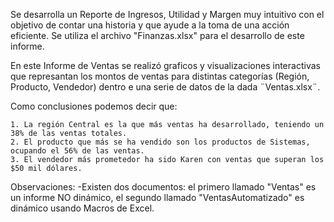 Se desarrolla un Reporte de Ingresos, Utilidad y Margen muy intuitivo con el objetivo de contar una historia y que ayude a la toma de una acción eficiente. Se utiliza el archivo "Finanzas.xlsx" para el desarrollo de este informe.


En este Informe de Ventas se realizó graficos y visualizaciones interactivas que represantan los montos de ventas para distintas categorías (Región, Producto, Vendedor) dentro e una serie de datos de la dada ¨Ventas.xlsx¨.

Como conclusiones podemos decir que:

	1. La región Central es la que más ventas ha desarrollado, teniendo un 38% de las ventas totales.
	2. El producto que más se ha vendido son los productos de Sistemas, ocupando el 56% de las ventas.
	3. El vendedor más prometedor ha sido Karen con ventas que superan los $50 mil dólares. 

Observaciones:
	-Existen dos documentos: el primero llamado "Ventas" es un informe NO dinámico, el segundo llamado "VentasAutomatizado" es
	 dinámico usando Macros de Excel.


